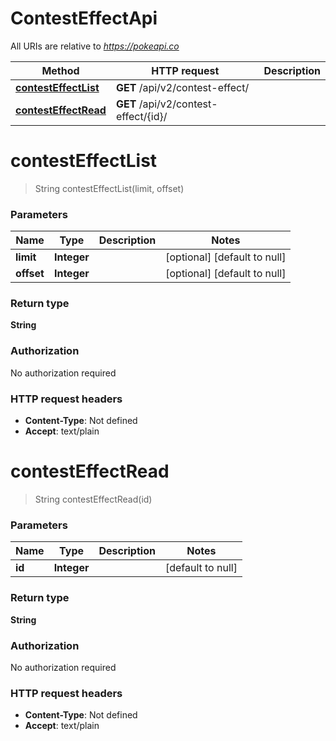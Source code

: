 # ContestEffectApi

All URIs are relative to *https://pokeapi.co*

| Method | HTTP request | Description |
|------------- | ------------- | -------------|
| [**contestEffectList**](ContestEffectApi.md#contestEffectList) | **GET** /api/v2/contest-effect/ |  |
| [**contestEffectRead**](ContestEffectApi.md#contestEffectRead) | **GET** /api/v2/contest-effect/{id}/ |  |


<a name="contestEffectList"></a>
# **contestEffectList**
> String contestEffectList(limit, offset)



### Parameters

|Name | Type | Description  | Notes |
|------------- | ------------- | ------------- | -------------|
| **limit** | **Integer**|  | [optional] [default to null] |
| **offset** | **Integer**|  | [optional] [default to null] |

### Return type

**String**

### Authorization

No authorization required

### HTTP request headers

- **Content-Type**: Not defined
- **Accept**: text/plain

<a name="contestEffectRead"></a>
# **contestEffectRead**
> String contestEffectRead(id)



### Parameters

|Name | Type | Description  | Notes |
|------------- | ------------- | ------------- | -------------|
| **id** | **Integer**|  | [default to null] |

### Return type

**String**

### Authorization

No authorization required

### HTTP request headers

- **Content-Type**: Not defined
- **Accept**: text/plain

